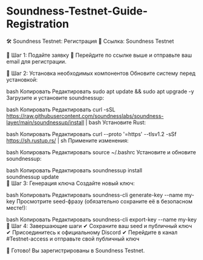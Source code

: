 # Soundness-Testnet-Guide-Registration
🛠 Soundness Testnet: Регистрация
🔗 Ссылка:
Soundness Testnet

🔹 Шаг 1: Подайте заявку
🔹 Перейдите по ссылке выше и отправьте ваш email для регистрации.

🔹 Шаг 2: Установка необходимых компонентов
Обновите систему перед установкой:

bash
Копировать
Редактировать
sudo apt update && sudo apt upgrade -y
Загрузите и установите soundnessup:

bash
Копировать
Редактировать
curl -sSL https://raw.githubusercontent.com/soundnesslabs/soundness-layer/main/soundnessup/install | bash
Установите Rust:

bash
Копировать
Редактировать
curl --proto '=https' --tlsv1.2 -sSf https://sh.rustup.rs/ | sh
Примените изменения:

bash
Копировать
Редактировать
source ~/.bashrc
Установите и обновите soundnessup:

bash
Копировать
Редактировать
soundnessup install  
soundnessup update  
🔹 Шаг 3: Генерация ключа
Создайте новый ключ:

bash
Копировать
Редактировать
soundness-cli generate-key --name my-key
Просмотрите seed-фразу (обязательно сохраните её в безопасном месте!):

bash
Копировать
Редактировать
soundness-cli export-key --name my-key
🔹 Шаг 4: Завершающие шаги
✔ Сохраните ваш seed и публичный ключ
✔ Присоединитесь к официальному Discord
✔ Перейдите в канал #Testnet-access и отправьте свой публичный ключ

🎉 Готово! Вы зарегистрированы в Soundness Testnet.
